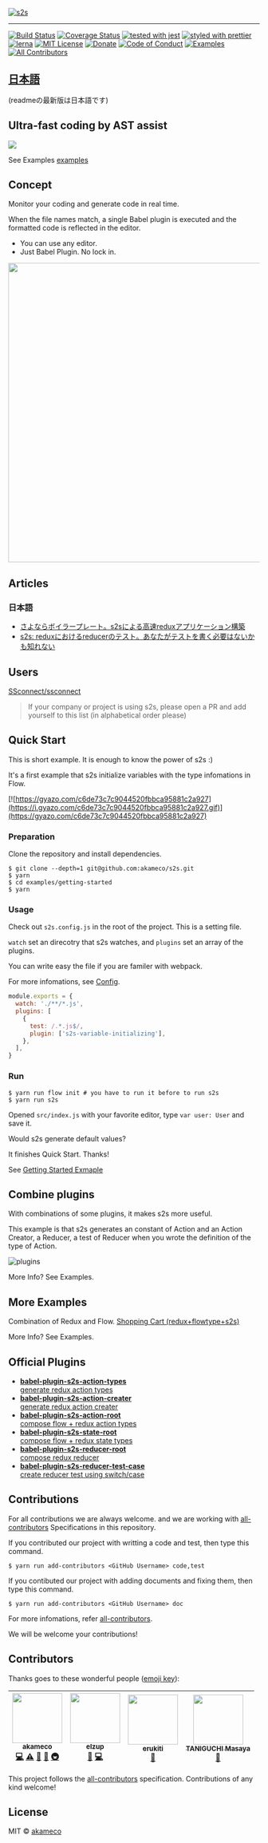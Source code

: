 [![s2s](https://github.com/akameco/logos/blob/master/s2s/s2s-logo.png?raw=true)](https://github.com/akameco/s2s)

<hr>

[![Build Status](https://travis-ci.org/akameco/s2s.svg?branch=master)](https://travis-ci.org/akameco/s2s)
[![Coverage Status](https://coveralls.io/repos/github/akameco/s2s/badge.svg?branch=master)](https://coveralls.io/github/akameco/s2s?branch=master)
[![tested with jest](https://img.shields.io/badge/tested_with-jest-99424f.svg)](https://github.com/facebook/jest)
[![styled with prettier](https://img.shields.io/badge/styled_with-prettier-ff69b4.svg)](https://github.com/prettier/prettier)
[![lerna](https://img.shields.io/badge/maintained%20with-lerna-cc00ff.svg)](https://lernajs.io/)
[![MIT License](https://img.shields.io/npm/l/nps.svg?style=flat-square)](./license)
[![Donate](https://img.shields.io/badge/%EF%BC%84-support-green.svg?style=flat-square)](http://amzn.asia/bO78HzR)
[![Code of Conduct](https://img.shields.io/badge/code%20of-conduct-ff69b4.svg?style=flat-square)](./CODE_OF_CONDUCT.md)
[![Examples](https://img.shields.io/badge/%F0%9F%92%A1-examples-8C8E93.svg?style=flat-square)](./examples)
[![All Contributors](https://img.shields.io/badge/all_contributors-4-orange.svg?style=flat-square)](#contributors)

## [日本語](./docs/ja)
(readmeの最新版は日本語です)

## Ultra-fast coding by AST assist

<img src="https://raw.githubusercontent.com/akameco/s2s-examples/master/media/demo.gif" />

See Examples [examples](./examples)

## Concept

Monitor your coding and generate code in real time.

When the file names match, a single Babel plugin is executed and the formatted code is reflected in the editor.

- You can use any editor.
- Just Babel Plugin. No lock in.

<img src="https://github.com/akameco/logos/blob/master/s2s/s2s-concept.png?raw=true" height=600 />


## Articles
### 日本語

- [さよならボイラープレート。s2sによる高速reduxアプリケーション構築](https://qiita.com/akameco/items/e1489c6bbf3439ec6ca4)
- [s2s: reduxにおけるreducerのテスト。あなたがテストを書く必要はないかも知れない](https://qiita.com/akameco/items/66a2232df0e95e5bfe31)


## Users
[SSconnect/ssconnect]( https://github.com/SSconnect/ssconnect)

> If your company or project is using s2s, please open a PR and add yourself to this list (in alphabetical order please)

## Quick Start
This is short example.
It is enough to know the power of s2s :)

It's a first example that s2s initialize variables with the type infomations in Flow.

[![https://gyazo.com/c6de73c7c9044520fbbca95881c2a927](https://i.gyazo.com/c6de73c7c9044520fbbca95881c2a927.gif)](https://gyazo.com/c6de73c7c9044520fbbca95881c2a927)

### Preparation

Clone the repository and install dependencies.

```
$ git clone --depth=1 git@github.com:akameco/s2s.git
$ yarn
$ cd examples/getting-started
$ yarn
```

### Usage

Check out `s2s.config.js` in the root of the project. This is a setting file.

`watch` set an direcotry that s2s watches, and `plugins` set an array of the plugins.

You can write easy the file if you are familer with webpack.

For more infomations, see [Config](./docs/en/config.md).

```js
module.exports = {
  watch: './**/*.js',
  plugins: [
    {
      test: /.*.js$/,
      plugin: ['s2s-variable-initializing'],
    },
  ],
}
```

### Run

```
$ yarn run flow init # you have to run it before to run s2s
$ yarn run s2s
```

Opened `src/index.js` with your favorite editor, type `var user: User` and save it.

Would s2s generate default values?

It finishes Quick Start. Thanks!

See [Getting Started Exmaple](./examples/getting-started)

## Combine plugins

With combinations of some plugins, it makes s2s more useful.

This example is that s2s generates an constant of Action and an Action Creator, a Reducer, a test of Reducer when you wrote the definition of the type of Action.

![plugins](https://camo.qiitausercontent.com/2b3fc744eda2c6e569f437d8006c765c78bc9f20/68747470733a2f2f71696974612d696d6167652d73746f72652e73332e616d617a6f6e6177732e636f6d2f302f31353331392f37306239386664642d373338622d646464322d663866352d3932343435353763643734322e676966)

More Info? See Examples.

## More Examples

Combination of Redux and Flow.
[Shopping Cart (redux+flowtype+s2s)](./examples/shopping-cart)

More Info? See Examples.

## Official Plugins

- [**babel-plugin-s2s-action-types**<br>generate redux action types](https://github.com/akameco/s2s/tree/master/packages/babel-plugin-s2s-action-types)
- [**babel-plugin-s2s-action-creater**<br>generate redux action creater](https://github.com/akameco/s2s/tree/master/packages/babel-plugin-s2s-action-creater)
- [**babel-plugin-s2s-action-root**<br>compose flow + redux action types](https://github.com/akameco/s2s/tree/master/packages/babel-plugin-s2s-action-root)
- [**babel-plugin-s2s-state-root**<br>compose flow + redux state types](https://github.com/akameco/s2s/tree/master/packages/babel-plugin-s2s-state-root)
- [**babel-plugin-s2s-reducer-root**<br>compose redux reducer](https://github.com/akameco/s2s/tree/master/packages/babel-plugin-s2s-reducer-root)
- [**babel-plugin-s2s-reducer-test-case**<br>create reducer test using switch/case](https://github.com/akameco/s2s/tree/master/packages/babel-plugin-s2s-reducer-test-case)

## Contributions

 For all contributions we are always welcome. and we are working with [all-contributors](https://github.com/kentcdodds/all-contributors)  Specifications in this repository.

If you contributed our project with writting a code and test, then type this command.

```
$ yarn run add-contributors <GitHub Username> code,test
```

If you contibuted our project with adding documents and fixing them, then type this command.

```
$ yarn run add-contributors <GitHub Username> doc
```

For more infomations, refer [all-contributors](https://github.com/kentcdodds/all-contributors).

We will be welcome your contributions!

## Contributors

Thanks goes to these wonderful people ([emoji key](https://github.com/kentcdodds/all-contributors#emoji-key)):

<!-- ALL-CONTRIBUTORS-LIST:START - Do not remove or modify this section -->
| [<img src="https://avatars2.githubusercontent.com/u/4002137?v=4" width="100px;"/><br /><sub><b>akameco</b></sub>](http://akameco.github.io)<br />[💻](https://github.com/akameco/s2s/commits?author=akameco "Code") [⚠️](https://github.com/akameco/s2s/commits?author=akameco "Tests") [💬](#question-akameco "Answering Questions") [🤔](#ideas-akameco "Ideas, Planning, & Feedback") [🚇](#infra-akameco "Infrastructure (Hosting, Build-Tools, etc)") | [<img src="https://avatars3.githubusercontent.com/u/2284908?v=4" width="100px;"/><br /><sub><b>elzup</b></sub>](https://elzup.com)<br />[🤔](#ideas-elzup "Ideas, Planning, & Feedback") [💻](https://github.com/akameco/s2s/commits?author=elzup "Code") | [<img src="https://avatars3.githubusercontent.com/u/84027?v=4" width="100px;"/><br /><sub><b>erukiti</b></sub>](http://www.amazon.co.jp/gp/registry/wishlist/JQ28X5KI9FRY)<br />[📝](#blog-erukiti "Blogposts") | [<img src="https://avatars2.githubusercontent.com/u/5019902?v=4" width="100px;"/><br /><sub><b>TANIGUCHI Masaya</b></sub>](https://ta2gch.github.io/)<br />[📖](https://github.com/akameco/s2s/commits?author=ta2gch "Documentation") |
| :---: | :---: | :---: | :---: |
<!-- ALL-CONTRIBUTORS-LIST:END -->

This project follows the [all-contributors](https://github.com/kentcdodds/all-contributors) specification. Contributions of any kind welcome!

## License

MIT © [akameco](http://akameco.github.io)
